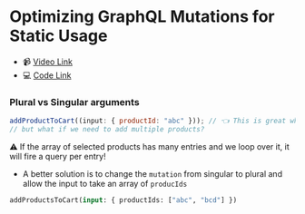 # Optimizing GraphQL Mutations for Static Usage

- 📹 [Video Link](https://egghead.io/lessons/graphql-optimising-graphql-mutations-for-static-usage)
- 💻 [Code Link](https://github.com/nikgraf/designing-graphql-schemas-course/tree/master/lesson12)

### Plural vs Singular arguments

```js
addProductToCart((input: { productId: "abc" })); // 👈 This is great when we need to add one product,
// but what if we need to add multiple products?
```

⚠️ If the array of selected products has many entries and we loop over it, it will fire a query per entry!

- A better solution is to change the `mutation` from singular to plural and allow the input to take an array of `producIds`

```graphql
addProductsToCart(input: { productIds: ["abc", "bcd"] })
```
